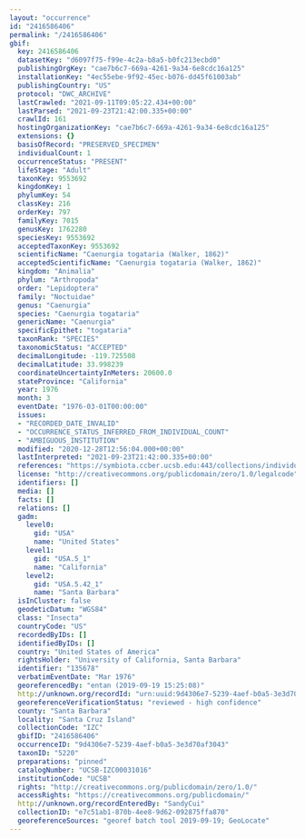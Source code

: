 ```yaml
---
layout: "occurrence"
id: "2416586406"
permalink: "/2416586406"
gbif:
  key: 2416586406
  datasetKey: "d6097f75-f99e-4c2a-b8a5-b0fc213ecbd0"
  publishingOrgKey: "cae7b6c7-669a-4261-9a34-6e8cdc16a125"
  installationKey: "4ec55ebe-9f92-45ec-b076-dd45f61003ab"
  publishingCountry: "US"
  protocol: "DWC_ARCHIVE"
  lastCrawled: "2021-09-11T09:05:22.434+00:00"
  lastParsed: "2021-09-23T21:42:00.335+00:00"
  crawlId: 161
  hostingOrganizationKey: "cae7b6c7-669a-4261-9a34-6e8cdc16a125"
  extensions: {}
  basisOfRecord: "PRESERVED_SPECIMEN"
  individualCount: 1
  occurrenceStatus: "PRESENT"
  lifeStage: "Adult"
  taxonKey: 9553692
  kingdomKey: 1
  phylumKey: 54
  classKey: 216
  orderKey: 797
  familyKey: 7015
  genusKey: 1762280
  speciesKey: 9553692
  acceptedTaxonKey: 9553692
  scientificName: "Caenurgia togataria (Walker, 1862)"
  acceptedScientificName: "Caenurgia togataria (Walker, 1862)"
  kingdom: "Animalia"
  phylum: "Arthropoda"
  order: "Lepidoptera"
  family: "Noctuidae"
  genus: "Caenurgia"
  species: "Caenurgia togataria"
  genericName: "Caenurgia"
  specificEpithet: "togataria"
  taxonRank: "SPECIES"
  taxonomicStatus: "ACCEPTED"
  decimalLongitude: -119.725508
  decimalLatitude: 33.998239
  coordinateUncertaintyInMeters: 20600.0
  stateProvince: "California"
  year: 1976
  month: 3
  eventDate: "1976-03-01T00:00:00"
  issues:
  - "RECORDED_DATE_INVALID"
  - "OCCURRENCE_STATUS_INFERRED_FROM_INDIVIDUAL_COUNT"
  - "AMBIGUOUS_INSTITUTION"
  modified: "2020-12-28T12:56:04.000+00:00"
  lastInterpreted: "2021-09-23T21:42:00.335+00:00"
  references: "https://symbiota.ccber.ucsb.edu:443/collections/individual/index.php?occid=135678"
  license: "http://creativecommons.org/publicdomain/zero/1.0/legalcode"
  identifiers: []
  media: []
  facts: []
  relations: []
  gadm:
    level0:
      gid: "USA"
      name: "United States"
    level1:
      gid: "USA.5_1"
      name: "California"
    level2:
      gid: "USA.5.42_1"
      name: "Santa Barbara"
  isInCluster: false
  geodeticDatum: "WGS84"
  class: "Insecta"
  countryCode: "US"
  recordedByIDs: []
  identifiedByIDs: []
  country: "United States of America"
  rightsHolder: "University of California, Santa Barbara"
  identifier: "135678"
  verbatimEventDate: "Mar 1976"
  georeferencedBy: "entan (2019-09-19 15:25:08)"
  http://unknown.org/recordId: "urn:uuid:9d4306e7-5239-4aef-b0a5-3e3d70af3043"
  georeferenceVerificationStatus: "reviewed - high confidence"
  county: "Santa Barbara"
  locality: "Santa Cruz Island"
  collectionCode: "IZC"
  gbifID: "2416586406"
  occurrenceID: "9d4306e7-5239-4aef-b0a5-3e3d70af3043"
  taxonID: "5220"
  preparations: "pinned"
  catalogNumber: "UCSB-IZC00031016"
  institutionCode: "UCSB"
  rights: "http://creativecommons.org/publicdomain/zero/1.0/"
  accessRights: "https://creativecommons.org/publicdomain/"
  http://unknown.org/recordEnteredBy: "SandyCui"
  collectionID: "e7c51ab1-870b-4ee8-9d62-092875ffa870"
  georeferenceSources: "georef batch tool 2019-09-19; GeoLocate"
---
```


